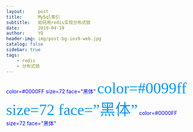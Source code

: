 ```yaml
---
layout:     post
title:      MySql索引
subtitle:   如何用redis实现分布式锁
date:       2019-04-19
author:     YQ
header-img: img/post-bg-ios9-web.jpg
catalog: false
sidebar: true
tags:
    - redis
    - 分布式锁
---
```



<a style="color: Blue">color=#0000FF size=72 face="黑体"</a>
<span style="color: #0099ff; font-family: 黑体; font-size: 300%;">color=#0099ff size=72 face=”黑体”</span>
<a style="color: #0000FF">color=#0000FF size=72 face="黑体"</a>

